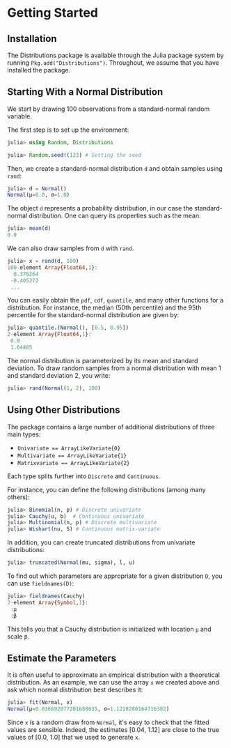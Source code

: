 # Getting Started

## Installation

The Distributions package is available through the Julia package system by running `Pkg.add("Distributions")`.
Throughout, we assume that you have installed the package.

## Starting With a Normal Distribution

We start by drawing 100 observations from a standard-normal random variable.

The first step is to set up the environment:

```julia
julia> using Random, Distributions

julia> Random.seed!(123) # Setting the seed
```

Then, we create a standard-normal distribution `d` and obtain samples using `rand`:

```julia
julia> d = Normal()
Normal(μ=0.0, σ=1.0)
```

The object `d` represents a probability distribution, in our case the standard-normal distribution.
One can query its properties such as the mean:

```julia
julia> mean(d)
0.0
```

We can also draw samples from `d` with `rand`.
```julia
julia> x = rand(d, 100)
100-element Array{Float64,1}:
  0.376264
 -0.405272
 ...
```

You can easily obtain the `pdf`, `cdf`, `quantile`, and many other functions for a distribution. For instance, the median (50th percentile) and the 95th percentile for the standard-normal distribution are given by:

```julia
julia> quantile.(Normal(), [0.5, 0.95])
2-element Array{Float64,1}:
 0.0
 1.64485
```

The normal distribution is parameterized by its mean and standard deviation. To draw random samples from a normal distribution with mean 1 and standard deviation 2, you write:

```julia
julia> rand(Normal(1, 2), 100)
```

## Using Other Distributions

The package contains a large number of additional distributions of three main types:

* `Univariate == ArrayLikeVariate{0}`
* `Multivariate == ArrayLikeVariate{1}`
* `Matrixvariate == ArrayLikeVariate{2}`

Each type splits further into `Discrete` and `Continuous`.

For instance, you can define the following distributions (among many others):

```julia
julia> Binomial(n, p) # Discrete univariate
julia> Cauchy(u, b)  # Continuous univariate
julia> Multinomial(n, p) # Discrete multivariate
julia> Wishart(nu, S) # Continuous matrix-variate
```

In addition, you can create truncated distributions from univariate distributions:

```julia
julia> truncated(Normal(mu, sigma), l, u)
```

To find out which parameters are appropriate for a given distribution `D`, you can use `fieldnames(D)`:

```julia
julia> fieldnames(Cauchy)
2-element Array{Symbol,1}:
 :μ
 :β
```

This tells you that a Cauchy distribution is initialized with location `μ` and scale `β`.

## Estimate the Parameters

It is often useful to approximate an empirical distribution with a theoretical distribution. As an example, we can use the array `x` we created above and ask which normal distribution best describes it:

```julia
julia> fit(Normal, x)
Normal(μ=0.036692077201688635, σ=1.1228280164716382)
```

Since `x` is a random draw from `Normal`, it's easy to check that the fitted values are sensible. Indeed, the estimates [0.04, 1.12] are close to the true values of [0.0, 1.0] that we used to generate `x`.
